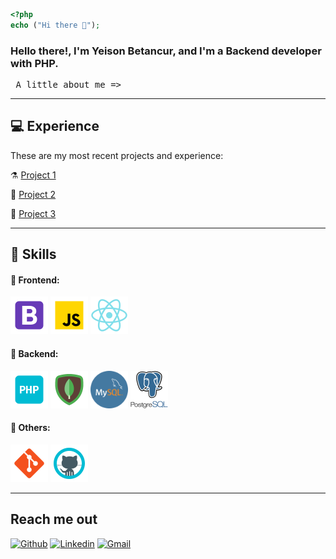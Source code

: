 ```php
<?php
echo ("Hi there 🐘");
```

### Hello there!, I'm Yeison Betancur, and I'm a Backend developer with PHP.

<pre> A little about me =>
</pre>
************************************************
## 💻 Experience

These are my most recent projects and experience:

⚗️ [Project 1]()

🧪 [Project 2]()

🌱 [Project 3]()

************************************************
## 💪 Skills

#### 🎨 Frontend:
<p align="left">
<img style="margin: auto;" src="https://raw.githubusercontent.com/sachinverma53121/sachinverma53121/master/icons/bootstrap.png" alt=bootstrap width="60" height="60"/>
<img style="margin: auto;" src="https://raw.githubusercontent.com/sachinverma53121/sachinverma53121/master/icons/js.png" alt=javascript width="60" height="60"/>
<img style="margin: auto;" src="https://raw.githubusercontent.com/sachinverma53121/sachinverma53121/master/icons/react.png" alt=react width="60" height="60"/> 
</p>

#### 🚀 Backend:

<p align="left">
<img style="margin: auto;" src="https://raw.githubusercontent.com/sachinverma53121/sachinverma53121/master/icons/php.png" alt=php width="60" height="60"/> 
<img style="margin: auto;" src="https://raw.githubusercontent.com/sachinverma53121/sachinverma53121/master/icons/mongo.png" alt=mongodb width="60" height="60"/> 
	<img style="margin: auto;" src="https://raw.githubusercontent.com/sachinverma53121/sachinverma53121/master/icons/mysql.png" alt=mysql width="60" height="60"/> 
	<img style="margin: auto;" src="https://raw.githubusercontent.com/sachinverma53121/sachinverma53121/master/icons/psql.png" alt=postgresql width="60" height="60"/> 
</p>

#### 🔧 Others:
<p align="left">

<img style="margin: auto;" src="https://raw.githubusercontent.com/sachinverma53121/sachinverma53121/master/icons/git.png" alt=git width="60" height="60"/>
  <img style="margin: auto;" src="https://raw.githubusercontent.com/sachinverma53121/sachinverma53121/master/icons/github.png" alt=github width="60" height="60"/>
  <img style="margin: auto;" 
</p>


************************************************
 ## Reach me out

[![Github](https://img.shields.io/badge/-Github-000?style=flat&logo=Github&logoColor=white)](https://github.com/ybetancurr1)
[![Linkedin](https://img.shields.io/badge/-LinkedIn-blue?style=flat&logo=Linkedin&logoColor=white)](https://www.linkedin.com/in/yeison-betancur-071125192/)
[![Gmail](https://img.shields.io/badge/-Gmail-c14438?style=flat&logo=Gmail&logoColor=white)](yeison.betancurr@udea.edu.co)

